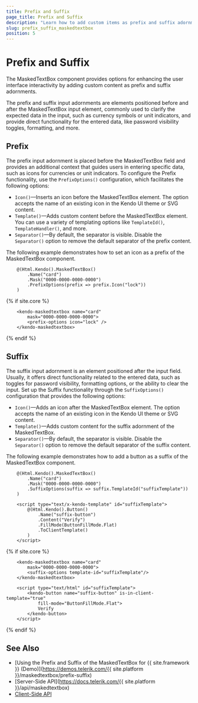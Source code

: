 ```yaml
---
title: Prefix and Suffix
page_title: Prefix and Suffix
description: "Learn how to add custom items as prefix and suffix adornments to enhance the user interface interactivity when using the Telerik UI for {{ site.framework }} MaskedTextBox."
slug: prefix_suffix_maskedtextbox
position: 5
---
```


# Prefix and Suffix

The MaskedTextBox component provides options for enhancing the user interface interactivity by adding custom content as prefix and suffix adornments.

The prefix and suffix input adornments are elements positioned before and after the MaskedTextBox input element, commonly used to clarify the expected data in the input, such as currency symbols or unit indicators, and provide direct functionality for the entered data, like password visibility toggles, formatting, and more.

## Prefix

The prefix input adornment is placed before the MaskedTextBox field and provides an additional context that guides users in entering specific data, such as icons for currencies or unit indicators. To configure the Prefix functionality, use the `PrefixOptions()` configuration, which facilitates the following options:

* `Icon()`&mdash;Inserts an icon before the MaskedTextBox element. The option accepts the name of an existing icon in the Kendo UI theme or SVG content.
* `Template()`&mdash;Adds custom content before the MaskedTextBox element. You can use a variety of templating options like `TemplateId()`, `TemplateHandler()`, and more.
* `Separator()`&mdash;By default, the separator is visible. Disable the `Separator()` option to remove the default separator of the prefix content. 

The following example demonstrates how to set an icon as a prefix of the MaskedTextBox component.

```HtmlHelper
    @(Html.Kendo().MaskedTextBox()
        .Name("card")
        .Mask("0000-0000-0000-0000")
        .PrefixOptions(prefix => prefix.Icon("lock"))
    )
```
{% if site.core %}
```TagHelper
    <kendo-maskedtextbox name="card"
        mask="0000-0000-0000-0000">
        <prefix-options icon="lock" />
    </kendo-maskedtextbox>
```
{% endif %}

## Suffix

The suffix input adornment is an element positioned after the input field. Usually, it offers direct functionality related to the entered data, such as toggles for password visibility, formatting options, or the ability to clear the input. Set up the Suffix functionality through the `SuffixOptions()` configuration that provides the following options:

* `Icon()`&mdash;Adds an icon after the MaskedTextBox element. The option accepts the name of an existing icon in the Kendo UI theme or SVG content.
* `Template()`&mdash;Adds custom content for the suffix adornment of the MaskedTextBox.
* `Separator()`&mdash;By default, the separator is visible. Disable the `Separator()` option to remove the default separator of the suffix content. 

The following example demonstrates how to add a button as a suffix of the MaskedTextBox component.

```HtmlHelper
    @(Html.Kendo().MaskedTextBox()
        .Name("card")
        .Mask("0000-0000-0000-0000")
        .SuffixOptions(suffix => suffix.TemplateId("suffixTemplate"))
    )

    <script type="text/x-kendo-template" id="suffixTemplate">
        @(Html.Kendo().Button()
            .Name("suffix-button")
            .Content("Verify")
            .FillMode(ButtonFillMode.Flat)
            .ToClientTemplate()
        )
    </script>
```
{% if site.core %}
```TagHelper
    <kendo-maskedtextbox name="card"
        mask="0000-0000-0000-0000">
        <suffix-options template-id="suffixTemplate"/>
    </kendo-maskedtextbox>

    <script type="text/html" id="suffixTemplate">
        <kendo-button name="suffix-button" is-in-client-template="true"
            fill-mode="ButtonFillMode.Flat">
            Verify
        </kendo-button>
    </script>
```
{% endif %}

## See Also

* [Using the Prefix and Suffix of the MaskedTextBox for {{ site.framework }} (Demo)](https://demos.telerik.com/{{ site.platform }}/maskedtextbox/prefix-suffix)
* [Server-Side API](https://docs.telerik.com/{{ site.platform }}/api/maskedtextbox)
* [Client-Side API](https://docs.telerik.com/kendo-ui/api/javascript/ui/maskedtextbox)
